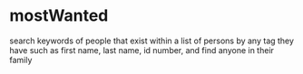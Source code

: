 # mostWanted
search keywords of people that exist within a list of persons by any tag they have such as first name, last name, id number, and find anyone in their family
